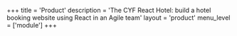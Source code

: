 +++
title = 'Product'
description = 'The CYF React Hotel: build a hotel booking website using React in an Agile team'
layout = 'product'
menu_level = ['module']
+++

